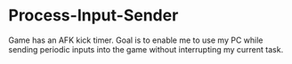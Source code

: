 # Process-Input-Sender
Game has an AFK kick timer. Goal is to enable me to use my PC while sending periodic inputs into the game without interrupting my current task.
